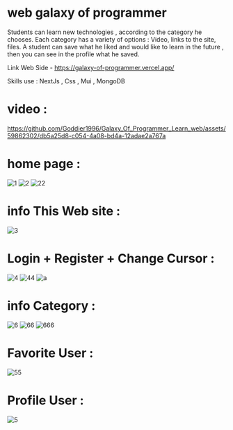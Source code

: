 # web galaxy of programmer

Students can learn new technologies , according to the category he chooses.
Each category has a variety of options : Video, links to the site, files. A student can save what he liked and would like to learn in the future ,
then you can see in the profile what he saved.
  
Link Web Side - https://galaxy-of-programmer.vercel.app/

Skills use : NextJs , Css , Mui , MongoDB

  
        
# video : 
https://github.com/Goddier1996/Galaxy_Of_Programmer_Learn_web/assets/59862302/db5a25d8-c054-4a08-bd4a-12adae2a767a


# home page :
![1](https://github.com/Goddier1996/Galaxy_Of_Programmer_Learn_web/assets/59862302/cb050f00-3bcf-4d27-b611-c95eb7b6b0da)
![2](https://github.com/Goddier1996/Galaxy_Of_Programmer_Learn_web/assets/59862302/dfd5289c-b5d0-4c5c-9221-07eb41f4aa57)
![22](https://github.com/Goddier1996/Galaxy_Of_Programmer_Learn_web/assets/59862302/795c4c4b-e22d-48cd-a6dc-2536b6d9efd2)



# info This Web site : 
 ![3](https://github.com/Goddier1996/Galaxy_Of_Programmer_Learn_web/assets/59862302/0334873c-f775-486c-9c98-d4c1ee213b0e)



# Login + Register + Change Cursor : 
![4](https://github.com/Goddier1996/Galaxy_Of_Programmer_Learn_web/assets/59862302/53eb1def-0c61-43c1-b8e8-31189ba7d3c7)
![44](https://github.com/Goddier1996/Galaxy_Of_Programmer_Learn_web/assets/59862302/40a1ff47-a97b-4991-952f-b3a646b7b974)
![a](https://github.com/Goddier1996/Galaxy_Of_Programmer_Learn_web/assets/59862302/f7762827-3a57-4b64-9d57-2e780be555c2)




# info Category : 
![6](https://github.com/Goddier1996/Galaxy_Of_Programmer_Learn_web/assets/59862302/fbf31100-2a2a-41a7-82a2-f371a7bf1170)
![66](https://github.com/Goddier1996/Galaxy_Of_Programmer_Learn_web/assets/59862302/bfd333a0-1d9c-46bc-91f8-3b7aa2e04b1c)
![666](https://github.com/Goddier1996/Galaxy_Of_Programmer_Learn_web/assets/59862302/5ed5c1db-8d95-4e52-abfe-9b8393035ad0)




# Favorite User :
![55](https://github.com/Goddier1996/Galaxy_Of_Programmer_Learn_web/assets/59862302/f31a7941-5633-4544-89a6-311890a7a340)



# Profile User :
![5](https://github.com/Goddier1996/Galaxy_Of_Programmer_Learn_web/assets/59862302/6447cfe3-a9be-40c7-a37d-e9d6e41272fd)




